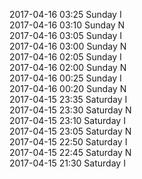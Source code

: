 2017-04-16 03:25 Sunday  I  
2017-04-16 03:10 Sunday  N  
2017-04-16 03:05 Sunday  I  
2017-04-16 03:00 Sunday  N  
2017-04-16 02:05 Sunday  I  
2017-04-16 02:00 Sunday  N  
2017-04-16 00:25 Sunday  I  
2017-04-16 00:20 Sunday  N  
2017-04-15 23:35 Saturday  I  
2017-04-15 23:30 Saturday  N  
2017-04-15 23:10 Saturday  I  
2017-04-15 23:05 Saturday  N  
2017-04-15 22:50 Saturday  I  
2017-04-15 22:45 Saturday  N  
2017-04-15 21:30 Saturday  I  
